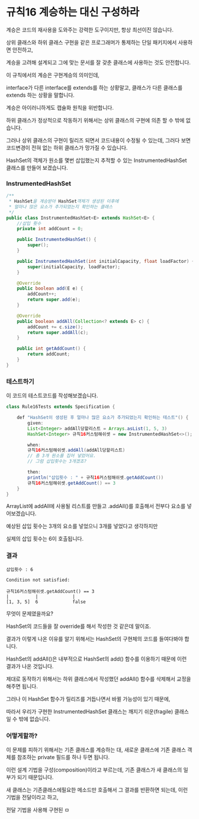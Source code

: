 # 규칙16 계승하는 대신 구성하라

계승은 코드의 재사용을 도와주는 강력한 도구이지만, 항상 최선이진 않습니다.

상위 클래스와 하위 클래스 구현을 같은 프로그래머가 통제하는 단일 패키지에서 사용하면 안전하고,

계승을 고려해 설계되고 그에 맞는 문서를 잘 갖춘 클래스에 사용하는 것도 안전합니다.

이 규칙에서의 계승은 구현계승의 의미인데,

interface가 다른 interface를 extends를 하는 상황말고, 클래스가 다른 클래스를 extends 하는 상황을 말합니다.

계승은 아이러니하게도 캡슐화 원칙을 위반합니다.

하위 클래스가 정상적으로 작동하기 위해서는 상위 클래스의 구현에 의존 할 수 밖에 없습니다.

그러나 상위 클래스의 구현이 릴리즈 되면서 코드내용이 수정될 수 있는데, 그러다 보면 코드변경이 전혀 없는 하위 클래스가 망가질 수 있습니다.

HashSet의 객체가 원소를 몇번 삽입했는지 추적할 수 있는 InstrumentedHashSet 클래스를 만들어 보겠습니다.

### InstrumentedHashSet

```java 
/**
 * HashSet을 계승받아 HashSet객체가 생성된 이후에
 * 얼마나 많은 요소가 추가되었는지 확인하는 클래스
 */
public class InstrumentedHashSet<E> extends HashSet<E> {
    //삽입 횟수
    private int addCount = 0;

    public InstrumentedHashSet() {
        super();
    }

    public InstrumentedHashSet(int initialCapacity, float loadFactor) {
        super(initialCapacity, loadFactor);
    }

    @Override
    public boolean add(E e) {
        addCount++;
        return super.add(e);
    }

    @Override
    public boolean addAll(Collection<? extends E> c) {
        addCount += c.size();
        return super.addAll(c);
    }

    public int getAddCount() {
        return addCount;
    }
}
```



### 테스트하기

이 코드의 테스트코드를 작성해보겠습니다.

```java
class Rule16Tests extends Specification {

    def "HashSet이 생성된 후 얼마나 많은 요소가 추가되었는지 확인하는 테스트"() {
        given:
        List<Integer> addAll당할리스트 = Arrays.asList(1, 5, 3)
        HashSet<Integer> 규칙16커스텀해쉬셋 = new InstrumentedHashSet<>();

        when:
        규칙16커스텀해쉬셋.addAll(addAll당할리스트)
        // 총 3개 원소를 집어 넣었어요.
        // 그럼 삽입횟수는 3개겠죠?

        then:
        println("삽입횟수 : " + 규칙16커스텀해쉬셋.getAddCount())
        규칙16커스텀해쉬셋.getAddCount() == 3
    }
}
```

ArrayList에 addAll에 사용될 리스트를 만들고 .addAll()를 호출해서 전부다 요소를 넣어보겠습니다.

예상된 삽입 횟수는 3개의 요소를 넣었으니 3개를 넣었다고 생각하지만

실제의 삽입 횟수는 6이 호출됩니다.

### 결과

```
삽입횟수 : 6

Condition not satisfied:

규칙16커스텀해쉬셋.getAddCount() == 3
|          |             |
[1, 3, 5]  6             false
```



무엇이 문제였을까요? 

HashSet의 코드들을 잘 override를 해서 작성한 것 같은데 말이죠.

결과가 이렇게 나온 이유를 알기 위해서는 HashSet의 구현체의 코드를 들여다봐야 합니다.

HashSet의 addAll()은 내부적으로 HashSet의 add() 함수를 이용하기 때문에 이런 결과가 나온 것입니다.

제대로 동작하기 위해서는 하위 클래스에서 작성했던 addAll() 함수를 삭제해서 교정을 해주면 됩니다. 

그러나 이 HashSet 함수가 릴리즈를 거듭나면서 바뀔 가능성이 있기 때문에, 

따라서 우리가 구현한 InstrumentedHashSet 클래스는 깨지기 쉬운(fragile) 클래스일 수 밖에 없습니다.

### 어떻게할까?

이 문제를 피하기 위해서는 기존 클래스를 계승하는 대, 새로운 클래스에 기존 클래스 객체를 참조하는 private 필드를 하나 두면 됩니다.

이런 설계 기법을 구성(composition)이라고 부르는데, 기존 클래스가 새 클래스의 일부가 되기 때문입니다.

새 클래스는 기존클래스에필요한 메소드만 호출해서 그 결과를 반환하면 되는데, 이런 기법을 전달이라고 하고,

전달 기법을 사용해 구현된 ㅁ